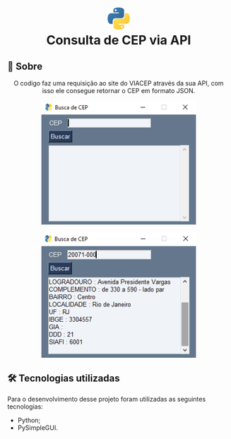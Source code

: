 <h1 align="center">
<img src="https://github.com/ipedromotta/Python/blob/main/logo.png" width="50"><br>Consulta de CEP via API
</h1>

## :page_facing_up: Sobre #

<p align="center"> 
O codigo faz uma requisição ao site do VIACEP através da sua API, com isso ele consegue retornar o CEP em formato JSON.
</p>
<p align="center">
 <img src="https://github.com/ipedromotta/requisicaocep-Python/blob/main/preview/preview1.png" width="350">
</p>
<p align="center">
  <img src="https://github.com/ipedromotta/requisicaocep-Python/blob/main/preview/preview.png" width="350">
</p>
<p align="center"> 

## 🛠️ Tecnologias utilizadas #

Para o desenvolvimento desse projeto foram utilizadas as seguintes tecnologias:

* Python;
* PySimpleGUI.
